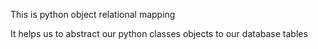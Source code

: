 This is python object relational mapping

It helps us to abstract our python classes objects to our database tables
